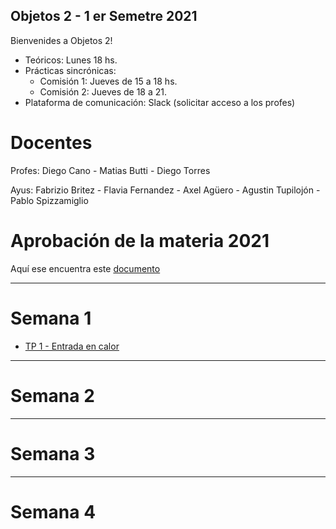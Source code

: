 ## Objetos 2 - 1 er Semetre 2021
Bienvenides a Objetos 2!

* Teóricos: Lunes 18 hs.     
* Prácticas sincrónicas: 
  * Comisión 1: Jueves de 15 a 18 hs. 
  * Comisión 2: Jueves de 18 a 21.
* Plataforma de comunicación: Slack (solicitar acceso a los profes)

# Docentes
Profes: Diego Cano - Matias Butti - Diego Torres

Ayus: Fabrizio Britez - Flavia Fernandez - Axel Agüero - Agustin Tupilojón - Pablo Spizzamiglio

# Aprobación de la materia 2021
Aquí ese encuentra este [documento](https://github.com/POO2UNQ/site/blob/main/Aprobación%20de%20la%20materia%20-%202021.pdf)

---
# Semana 1

* [TP 1 - Entrada en calor](https://github.com/POO2UNQ/site/tree/main/TP01)

---
# Semana 2

---
# Semana 3

---
# Semana 4

